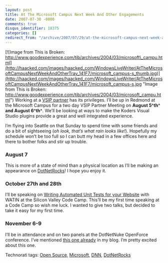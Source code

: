 ```yaml
---
layout: post
title: At The Microsoft Campus Next Week And Other Engagements
date: 2007-07-30 -0800
comments: true
disqus_identifier: 18375
categories: []
redirect_from: "/archive/2007/07/29/at-the-microsoft-campus-next-week-and-other-engagements.aspx/"
---
```


[![Image from This is Broken:
http://www.goodexperience.com/tib/archives/2004/03/microsoft\_campu.html](http://haacked.com/images/haacked_com/WindowsLiveWriter/AtTheMicrosoftCampusNextWeekAndOtherTrav_141F7/microsoft_campus-s_thumb.jpg)](http://haacked.com/images/haacked_com/WindowsLiveWriter/AtTheMicrosoftCampusNextWeekAndOtherTrav_141F7/microsoft_campus-s.jpg "Image from This is Broken: http://www.goodexperience.com/tib/archives/2004/03/microsoft_campu.html")
Working at a [VSIP partner](http://koders.com/ "Koders.com") has its
privileges. I’ll be up in Redmond at the Microsoft Campus for a two day
VSIP Partner Meeting on **August 5^th^ and August 6^th^**. We’ll be
looking at ways to make the Koders Visual Studio plugins provide a great
and well integrated experience.

I’m flying into Seattle on that Sunday to spend time with some friends
and do a bit of sightseeing (*oh look, that’s what rain looks like!*).
Hopefully my schedule won’t be too full so I can butt my head in a few
offices here and there to bother folks and stir up trouble.

### August 7

This is more of a state of mind than a physical location as I’ll be
making an appearance on
[DotNetRocks](http://dotnetrocks.com/ "DotNetRocks")! I hope you enjoy
it.

### October 27th and 28th

I’ll be speaking on [Writing Automated Unit Tests for your
Website](http://www.siliconvalley-codecamp.com/Sessions.aspx#ctl00_ContentPlaceHolder1_Repeater1_ctl14_LabelSessionTitle "Speaking Gig")
with WATIN at the Silicon Valley Code Camp. This’ll be my first time
speaking at a Code Camp so wish me luck. I wanted to give two talks, but
decided to take it easy for my first time.

### November 6-9

I’ll be in attendance and on two panels at the DotNetNuke OpenForce
conference. I’ve mentioned [this one
already](http://haacked.com/archive/2007/05/22/ill-be-speaking-about-open-source-at-openforce.aspx "Open Force") in
my blog. I’m pretty excited about this one.

Technorati tags: [Open
Source](http://technorati.com/tags/Open%20Source),
[Microsoft](http://technorati.com/tags/Microsoft),
[DNN](http://technorati.com/tags/DNN),
[DotNetRocks](http://technorati.com/tags/DotNetRocks)

